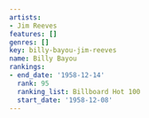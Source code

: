 ```yaml
---
artists:
- Jim Reeves
features: []
genres: []
key: billy-bayou-jim-reeves
name: Billy Bayou
rankings:
- end_date: '1958-12-14'
  rank: 95
  ranking_list: Billboard Hot 100
  start_date: '1958-12-08'
---
```


